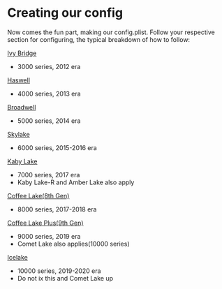 # Creating our config

Now comes the fun part, making our config.plist. Follow your respective section for configuring, the typical breakdown of how to follow:

[Ivy Bridge](/config-laptop.plist/ivy-bridge.md)
* 3000 series, 2012 era

[Haswell](/config-laptop.plist/haswell.md)
* 4000 series, 2013 era

[Broadwell](/config-laptop.plist/broadwell.md)
* 5000 series, 2014 era

[Skylake](/config-laptop.plist/skylake.md)
* 6000 series, 2015-2016 era

[Kaby Lake](/config-laptop.plist/kaby-lake.md)
* 7000 series, 2017 era
* Kaby Lake-R and Amber Lake also apply

[Coffee Lake(8th Gen)](/config-laptop.plist/coffee-lake.md)
* 8000 series, 2017-2018 era

[Coffee Lake Plus(9th Gen)](/config-laptop.plist/coffee-lake-plus.md)
* 9000 series, 2019 era
* Comet Lake also applies(10000 series)

[Icelake](/config-laptop.plist/icelake.md)
* 10000 series, 2019-2020 era
* Do not ix this and Comet Lake up

